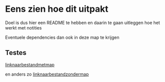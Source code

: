 # Eens zien hoe dit uitpakt
Doel is dus hier een README te hebben en daarin te gaan uitleggen hoe het werkt met notities

Eventuele dependencies dan ook in deze map te krijgen

## Testes

[linknaarbestandmetmap](/notities/seconded.md)

en anders zo [ linknaarbestandzondermap](seconded.md)
